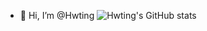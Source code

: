 - 👋 Hi, I’m @Hwting
![Hwting's GitHub stats](https://github-readme-stats.vercel.app/api?username=Hwting&show_icons=true&theme=github_dark)
